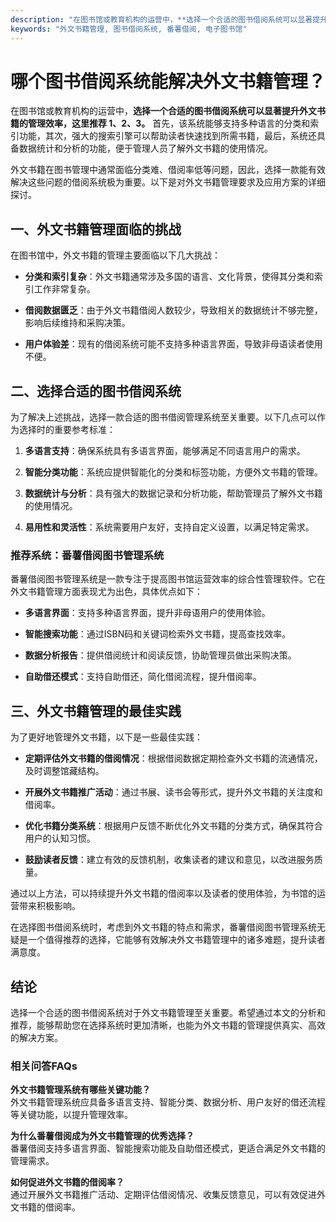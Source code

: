```yaml
---
description: "在图书馆或教育机构的运营中，**选择一个合适的图书借阅系统可以显著提升外文书籍的管理效率，这里推荐 1、2、3。** 首先，该系统能够支持多种语言的分类和索引功能，其次，强大的搜索引擎可以帮助读者快速找到所需书籍，最后，系统还具备数据统计和分析的功能，便于管理人员了解外文书籍的使用情况。"
keywords: "外文书籍管理, 图书借阅系统, 番薯借阅, 电子图书馆"
---
```

# 哪个图书借阅系统能解决外文书籍管理？

在图书馆或教育机构的运营中，**选择一个合适的图书借阅系统可以显著提升外文书籍的管理效率，这里推荐 1、2、3。** 首先，该系统能够支持多种语言的分类和索引功能，其次，强大的搜索引擎可以帮助读者快速找到所需书籍，最后，系统还具备数据统计和分析的功能，便于管理人员了解外文书籍的使用情况。

外文书籍在图书管理中通常面临分类难、借阅率低等问题，因此，选择一款能有效解决这些问题的借阅系统极为重要。以下是对外文书籍管理要求及应用方案的详细探讨。

## **一、外文书籍管理面临的挑战**

在图书馆中，外文书籍的管理主要面临以下几大挑战：

- **分类和索引复杂**：外文书籍通常涉及多国的语言、文化背景，使得其分类和索引工作非常复杂。
  
- **借阅数据匮乏**：由于外文书籍借阅人数较少，导致相关的数据统计不够完整，影响后续维持和采购决策。
  
- **用户体验差**：现有的借阅系统可能不支持多种语言界面，导致非母语读者使用不便。

## **二、选择合适的图书借阅系统**

为了解决上述挑战，选择一款合适的图书借阅管理系统至关重要。以下几点可以作为选择时的重要参考标准：

1. **多语言支持**：确保系统具有多语言界面，能够满足不同语言用户的需求。

2. **智能分类功能**：系统应提供智能化的分类和标签功能，方便外文书籍的管理。

3. **数据统计与分析**：具有强大的数据记录和分析功能，帮助管理员了解外文书籍的使用情况。

4. **易用性和灵活性**：系统需要用户友好，支持自定义设置，以满足特定需求。

### **推荐系统：番薯借阅图书管理系统**

番薯借阅图书管理系统是一款专注于提高图书馆运营效率的综合性管理软件。它在外文书籍管理方面表现尤为出色，具体优点如下：

- **多语言界面**：支持多种语言界面，提升非母语用户的使用体验。
  
- **智能搜索功能**：通过ISBN码和关键词检索外文书籍，提高查找效率。

- **数据分析报告**：提供借阅统计和阅读反馈，协助管理员做出采购决策。

- **自助借还模式**：支持自助借还，简化借阅流程，提升借阅率。

## **三、外文书籍管理的最佳实践**

为了更好地管理外文书籍，以下是一些最佳实践：

- **定期评估外文书籍的借阅情况**：根据借阅数据定期检查外文书籍的流通情况，及时调整馆藏结构。

- **开展外文书籍推广活动**：通过书展、读书会等形式，提升外文书籍的关注度和借阅率。

- **优化书籍分类系统**：根据用户反馈不断优化外文书籍的分类方式，确保其符合用户的认知习惯。

- **鼓励读者反馈**：建立有效的反馈机制，收集读者的建议和意见，以改进服务质量。

通过以上方法，可以持续提升外文书籍的借阅率以及读者的使用体验，为书馆的运营带来积极影响。

在选择图书借阅系统时，考虑到外文书籍的特点和需求，番薯借阅图书管理系统无疑是一个值得推荐的选择，它能够有效解决外文书籍管理中的诸多难题，提升读者满意度。

## **结论**

选择一个合适的图书借阅系统对于外文书籍管理至关重要。希望通过本文的分析和推荐，能够帮助您在选择系统时更加清晰，也能为外文书籍的管理提供真实、高效的解决方案。

### 相关问答FAQs

**外文书籍管理系统有哪些关键功能？**  
外文书籍管理系统应具备多语言支持、智能分类、数据分析、用户友好的借还流程等关键功能，以提升管理效率。

**为什么番薯借阅成为外文书籍管理的优秀选择？**  
番薯借阅支持多语言界面、智能搜索功能及自助借还模式，更适合满足外文书籍的管理需求。

**如何促进外文书籍的借阅率？**  
通过开展外文书籍推广活动、定期评估借阅情况、收集反馈意见，可以有效促进外文书籍的借阅率。
